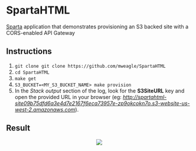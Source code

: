# SpartaHTML
[Sparta](https://github.com/mweagle/Sparta) application that demonstrates provisioning an S3 backed site with a CORS-enabled API Gateway

## Instructions

1. `git clone git clone https://github.com/mweagle/SpartaHTML`
1. `cd SpartaHTML`
1. `make get`
1. `S3_BUCKET=<MY_S3_BUCKET_NAME> make provision`
1. In the _Stack output_ section of the log, look for the **S3SiteURL** key and open the provided URL in your browser (eg: _http://spartahtml-site09b75dfd6a3e4d7e2167f6eca73957e-zp9okcokn7o.s3-website-us-west-2.amazonaws.com_).

## Result

<div align="center"><img src="https://raw.githubusercontent.com/mweagle/SpartaHTML/master/site/screenshot.jpg" />
</div>
